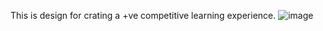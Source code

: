 This is design for crating a +ve competitive learning experience.
![image](https://github.com/user-attachments/assets/eb1d23fb-e9f1-410e-b50c-dbdc69e4eddc)
